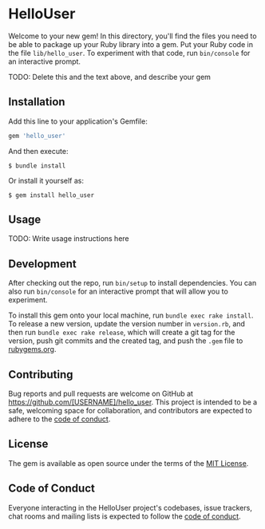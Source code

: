 # HelloUser

Welcome to your new gem! In this directory, you'll find the files you need to be able to package up your Ruby library into a gem. Put your Ruby code in the file `lib/hello_user`. To experiment with that code, run `bin/console` for an interactive prompt.

TODO: Delete this and the text above, and describe your gem

## Installation

Add this line to your application's Gemfile:

```ruby
gem 'hello_user'
```

And then execute:

    $ bundle install

Or install it yourself as:

    $ gem install hello_user

## Usage

TODO: Write usage instructions here

## Development

After checking out the repo, run `bin/setup` to install dependencies. You can also run `bin/console` for an interactive prompt that will allow you to experiment.

To install this gem onto your local machine, run `bundle exec rake install`. To release a new version, update the version number in `version.rb`, and then run `bundle exec rake release`, which will create a git tag for the version, push git commits and the created tag, and push the `.gem` file to [rubygems.org](https://rubygems.org).

## Contributing

Bug reports and pull requests are welcome on GitHub at https://github.com/[USERNAME]/hello_user. This project is intended to be a safe, welcoming space for collaboration, and contributors are expected to adhere to the [code of conduct](https://github.com/[USERNAME]/hello_user/blob/main/CODE_OF_CONDUCT.md).

## License

The gem is available as open source under the terms of the [MIT License](https://opensource.org/licenses/MIT).

## Code of Conduct

Everyone interacting in the HelloUser project's codebases, issue trackers, chat rooms and mailing lists is expected to follow the [code of conduct](https://github.com/[USERNAME]/hello_user/blob/main/CODE_OF_CONDUCT.md).

